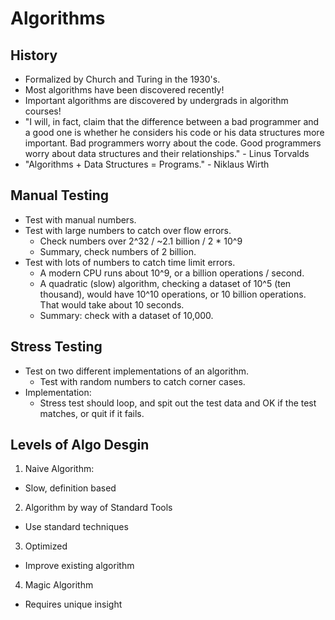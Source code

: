 # Algorithms
## History
- Formalized by Church and Turing in the 1930's.
- Most algorithms have been discovered recently!
- Important algorithms are discovered by undergrads in algorithm courses!
- "I will, in fact, claim that the difference between a bad programmer and a
good one is whether he considers his code or his data structures more
important. Bad programmers worry about the code. Good programmers
worry about data structures and their relationships." - Linus Torvalds
- "Algorithms + Data Structures = Programs." - Niklaus Wirth

## Manual Testing
- Test with manual numbers.
- Test with large numbers to catch over flow errors.
  - Check numbers over 2^32 / ~2.1 billion / 2 * 10^9
  - Summary, check numbers of 2 billion.
- Test with lots of numbers to catch time limit errors.
  - A modern CPU runs about 10^9, or a billion operations / second.
  - A quadratic (slow) algorithm, checking a dataset of 10^5 (ten thousand),
    would have 10^10 operations, or 10 billion operations. That would take about 10 seconds.  
  - Summary: check with a dataset of 10,000.

## Stress Testing
- Test on two different implementations of an algorithm.
  - Test with random numbers to catch corner cases.
- Implementation:
  - Stress test should loop, and spit out the test data and OK if the test matches,
  or quit if it fails.

## Levels of Algo Desgin
1. Naive Algorithm:
  - Slow, definition based
2. Algorithm by way of Standard Tools
  - Use standard techniques
3. Optimized
  - Improve existing algorithm
4. Magic Algorithm
  - Requires unique insight
